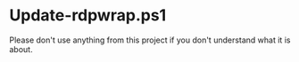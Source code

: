# Update-rdpwrap.ps1
Please don't use anything from this project if you don't understand what it is about.

